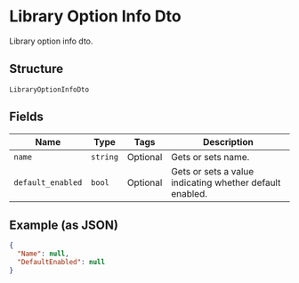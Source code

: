 
# Library Option Info Dto

Library option info dto.

## Structure

`LibraryOptionInfoDto`

## Fields

| Name | Type | Tags | Description |
|  --- | --- | --- | --- |
| `name` | `string` | Optional | Gets or sets name. |
| `default_enabled` | `bool` | Optional | Gets or sets a value indicating whether default enabled. |

## Example (as JSON)

```json
{
  "Name": null,
  "DefaultEnabled": null
}
```

